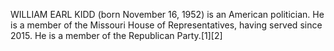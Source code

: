 WILLIAM EARL KIDD (born November 16, 1952) is an American politician. He is a member of the Missouri House of Representatives, having served since 2015. He is a member of the Republican Party.[1][2]
